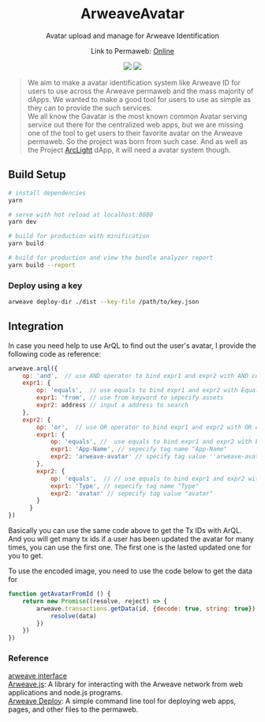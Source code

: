 <h1 align="center">ArweaveAvatar</h1>
<p align="center">Avatar upload and manage for Arweave Identification</p>
<p align="center"> Link to Permaweb: <a href="https://arweave.net/SV9JcBCwCzCUt22pX2xN6BynKi8zdaTrQ57ytu-Vems">Online</a></p>
<p align="center">
    <img src="https://github.com/AyakaLab/ArweaveAvatar/workflows/Node%20Build%20Test/badge.svg" />
    <img src="https://github.com/AyakaLab/ArweaveAvatar/workflows/Production%20CI%20Build%20Test/badge.svg" />
</p>

> We aim to make a avatar identification system like Arweave ID for users to use across the Arweave permaweb and the mass majority of dApps. We wanted to make a good tool for users to use as simple as they can to provide the such services.     
> We all know the Gavatar is the most known common Avatar serving service out there for the centralized web apps, but we are missing one of the tool to get users to their favorite avatar on the Arweave permaweb. So the project was born from such case. And as well as the Project [ArcLight](https://github.com/AyakaLab/ArcLight) dApp, it will need a avatar system though.   

## Build Setup

``` bash
# install dependencies
yarn

# serve with hot reload at localhost:8080
yarn dev

# build for production with minification
yarn build

# build for production and view the bundle analyzer report
yarn build --report
```

### Deploy using a key
``` bash
arweave deploy-dir ./dist --key-file /path/to/key.json
```

## Integration

In case you need help to use ArQL to find out the user's avatar, I provide the following code as reference:     
``` Javascript
arweave.arql({
    op: 'and',  // use AND operator to bind expr1 and expr2 with AND connective
    expr1: {
        op: 'equals',  // use equals to bind expr1 and expr2 with Equals (===) connective
        expr1: 'from', // use from keyword to sepecify assets
        expr2: address // input a address to search
    },
    expr2: {
        op: 'or',  // use OR operator to bind expr1 and expr2 with OR connective
        expr1: {
            op: 'equals', //  use equals to bind expr1 and expr2 with Equals (===) connective
            expr1: 'App-Name', // sepecify tag name "App-Name"
            expr2: 'arweave-avatar' // specify tag value ''arweave-avatar"
        },
        expr2: {
            op: 'equals',  // // use equals to bind expr1 and expr2 with Equals (===) connective
            expr1: 'Type', // sepecify tag name "Type"
            expr2: 'avatar' // sepecify tag value "avatar"
        }
      }
})
```

Basically you can use the same code above to get the Tx IDs with ArQL.
And you will get many tx ids if a user has been updated the avatar for many times, you can use the first one. The first one is the lasted updated one for you to get.

To use the encoded image, you need to use the code below to get the data for <img src>
``` Javascript
function getAvatarFromId () {
    return new Promise((resolve, reject) => {
        arweave.transactions.getData(id, {decode: true, string: true}).then(data => {
            resolve(data)
        })
    })
})
```

### Reference
[arweave interface](https://www.arweave.org/build)    
[Arweave.js](https://github.com/ArweaveTeam/arweave-js): A library for interacting with the Arweave network from web applications and node.js programs.    
[Arweave Deploy](https://github.com/ArweaveTeam/arweave-deploy): A simple command line tool for deploying web apps, pages, and other files to the permaweb. 